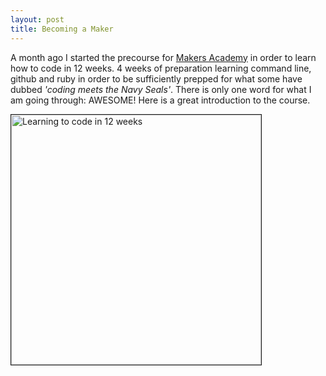 ```yaml
---
layout: post
title: Becoming a Maker
---
```

A month ago I started the precourse for [Makers Academy](www.makersacademy.com) in order to learn how to code in 12 weeks. 4 weeks of preparation learning command line, github and ruby in order to be sufficiently prepped for what some have dubbed *'coding meets the Navy Seals'*. There is only one word for what I am going through: AWESOME! Here is a great introduction to the course.

<a href="https://www.youtube.com/watch?v=-g3T8fbeR9g" target="_blank"><img src="http://img.youtube.com/vi/-g3T8fbeR9g/1.jpg"
alt="Learning to code in 12 weeks" width="400px" border="1px solid black" /></a>
